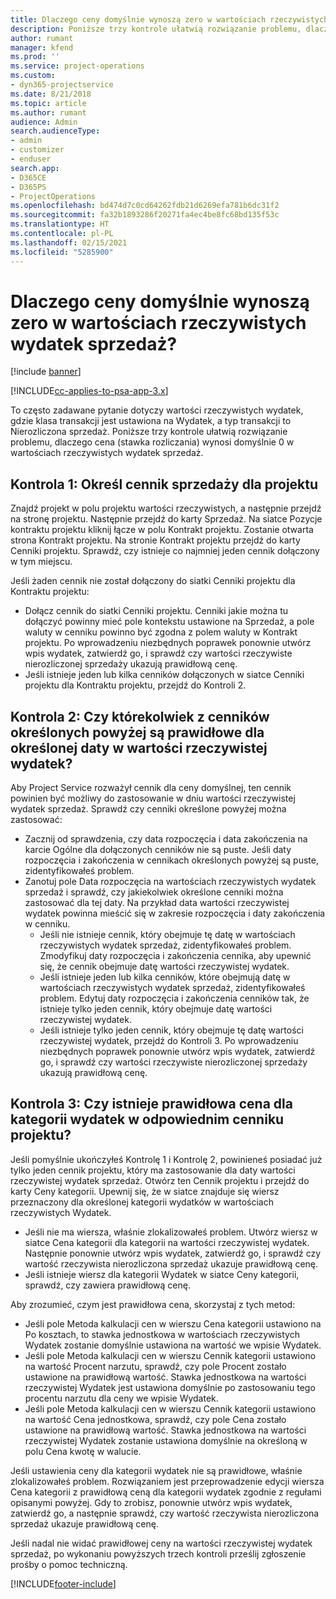 ```yaml
---
title: Dlaczego ceny domyślnie wynoszą zero w wartościach rzeczywistych wydatek sprzedaż?
description: Poniższe trzy kontrole ułatwią rozwiązanie problemu, dlaczego cena wynosi domyślnie 0 w wartościach rzeczywistych wydatek sprzedaż.
author: rumant
manager: kfend
ms.prod: ''
ms.service: project-operations
ms.custom:
- dyn365-projectservice
ms.date: 8/21/2018
ms.topic: article
ms.author: rumant
audience: Admin
search.audienceType:
- admin
- customizer
- enduser
search.app:
- D365CE
- D365PS
- ProjectOperations
ms.openlocfilehash: bd474d7c0cd64262fdb21d6269efa781b6dc31f2
ms.sourcegitcommit: fa32b1893286f20271fa4ec4be8fc68bd135f53c
ms.translationtype: HT
ms.contentlocale: pl-PL
ms.lasthandoff: 02/15/2021
ms.locfileid: "5285900"
---
```

# <a name="why-is-the-price-defaulting-to-zero-on-expense-sales-actuals"></a>Dlaczego ceny domyślnie wynoszą zero w wartościach rzeczywistych wydatek sprzedaż?

[!include [banner](../includes/psa-now-project-operations.md)]

[!INCLUDE[cc-applies-to-psa-app-3.x](../includes/cc-applies-to-psa-app-3x.md)]

To często zadawane pytanie dotyczy wartości rzeczywistych wydatek, gdzie klasa transakcji jest ustawiona na Wydatek, a typ transakcji to Nierozliczona sprzedaż. Poniższe trzy kontrole ułatwią rozwiązanie problemu, dlaczego cena (stawka rozliczania) wynosi domyślnie 0 w wartościach rzeczywistych wydatek sprzedaż.

## <a name="check-1-identify-the-sales-price-list-for-project"></a>Kontrola 1: Określ cennik sprzedaży dla projektu

Znajdź projekt w polu projektu wartości rzeczywistych, a następnie przejdź na stronę projektu. Następnie przejdź do karty Sprzedaż. Na siatce Pozycje kontraktu projektu kliknij łącze w polu Kontrakt projektu. Zostanie otwarta strona Kontrakt projektu. Na stronie Kontrakt projektu przejdź do karty Cenniki projektu. Sprawdź, czy istnieje co najmniej jeden cennik dołączony w tym miejscu.

Jeśli żaden cennik nie został dołączony do siatki Cenniki projektu dla Kontraktu projektu:

- Dołącz cennik do siatki Cenniki projektu. Cenniki jakie można tu dołączyć powinny mieć pole kontekstu ustawione na Sprzedaż, a pole waluty w cenniku powinno być zgodna z polem waluty w Kontrakt projektu. Po wprowadzeniu niezbędnych poprawek ponownie utwórz wpis wydatek, zatwierdź go, i sprawdź czy wartości rzeczywiste nierozliczonej sprzedaży ukazują prawidłową cenę.
- Jeśli istnieje jeden lub kilka cenników dołączonych w siatce Cenniki projektu dla Kontraktu projektu, przejdź do Kontroli 2.

## <a name="check-2-are-any-of-the-price-lists-identified-above-valid-for-the-specific-date-of-the-expense-actual"></a>Kontrola 2: Czy którekolwiek z cenników określonych powyżej są prawidłowe dla określonej daty w wartości rzeczywistej wydatek?

Aby Project Service rozważył cennik dla ceny domyślnej, ten cennik powinien być możliwy do zastosowanie w dniu wartości rzeczywistej wydatek sprzedaż. Sprawdź czy cenniki określone powyżej można zastosować:

- Zacznij od sprawdzenia, czy data rozpoczęcia i data zakończenia na karcie Ogólne dla dołączonych cenników nie są puste. Jeśli daty rozpoczęcia i zakończenia w cennikach określonych powyżej są puste, zidentyfikowałeś problem. 
- Zanotuj pole Data rozpoczęcia na wartościach rzeczywistych wydatek sprzedaż i sprawdź, czy jakiekolwiek określone cenniki można zastosować dla tej daty. Na przykład data wartości rzeczywistej wydatek powinna mieścić się w zakresie rozpoczęcia i daty zakończenia w cenniku. 
    - Jeśli nie istnieje cennik, który obejmuje tę datę w wartościach rzeczywistych wydatek sprzedaż, zidentyfikowałeś problem. Zmodyfikuj daty rozpoczęcia i zakończenia cennika, aby upewnić się, że cennik obejmuje datę wartości rzeczywistej wydatek. 
    - Jeśli istnieje jeden lub kilka cenników, które obejmują datę w wartościach rzeczywistych wydatek sprzedaż, zidentyfikowałeś problem. Edytuj daty rozpoczęcia i zakończenia cenników tak, że istnieje tylko jeden cennik, który obejmuje datę wartości rzeczywistej wydatek. 
    - Jeśli istnieje tylko jeden cennik, który obejmuje tę datę wartości rzeczywistej wydatek, przejdź do Kontroli 3.
Po wprowadzeniu niezbędnych poprawek ponownie utwórz wpis wydatek, zatwierdź go, i sprawdź czy wartości rzeczywiste nierozliczonej sprzedaży ukazują prawidłową cenę.

## <a name="check-3-is-there-a-valid-price-for-the-expense-category-in-the-applicable-project-price-list"></a>Kontrola 3: Czy istnieje prawidłowa cena dla kategorii wydatek w odpowiednim cenniku projektu? 

Jeśli pomyślnie ukończyłeś Kontrolę 1 i Kontrolę 2, powinieneś posiadać już tylko jeden cennik projektu, który ma zastosowanie dla daty wartości rzeczywistej wydatek sprzedaż. Otwórz ten Cennik projektu i przejdź do karty Ceny kategorii. Upewnij się, że w siatce znajduje się wiersz przeznaczony dla określonej kategorii wydatków w wartościach rzeczywistych Wydatek.
 
- Jeśli nie ma wiersza, właśnie zlokalizowałeś problem. Utwórz wiersz w siatce Cena kategorii dla kategorii na wartości rzeczywistej wydatek. Następnie ponownie utwórz wpis wydatek, zatwierdź go, i sprawdź czy wartość rzeczywista nierozliczona sprzedaż ukazuje prawidłową cenę. 
- Jeśli istnieje wiersz dla kategorii Wydatek w siatce Ceny kategorii, sprawdź, czy zawiera prawidłową cenę.

Aby zrozumieć, czym jest prawidłowa cena, skorzystaj z tych metod:

- Jeśli pole Metoda kalkulacji cen w wierszu Cena kategorii ustawiono na Po kosztach, to stawka jednostkowa w wartościach rzeczywistych Wydatek zostanie domyślnie ustawiona na wartość we wpisie Wydatek.
- Jeśli pole Metoda kalkulacji cen w wierszu Cennik kategorii ustawiono na wartość Procent narzutu, sprawdź, czy pole Procent zostało ustawione na prawidłową wartość. Stawka jednostkowa na wartości rzeczywistej Wydatek jest ustawiona domyślnie po zastosowaniu tego procentu narzutu dla ceny we wpisie Wydatek.
- Jeśli pole Metoda kalkulacji cen w wierszu Cennik kategorii ustawiono na wartość Cena jednostkowa, sprawdź, czy pole Cena zostało ustawione na prawidłową wartość. Stawka jednostkowa na wartości rzeczywistej Wydatek zostanie ustawiona domyślnie na określoną w polu Cena kwotę w walucie.

Jeśli ustawienia ceny dla kategorii wydatek nie są prawidłowe, właśnie zlokalizowałeś problem. Rozwiązaniem jest przeprowadzenie edycji wiersza Cena kategorii z prawidłową ceną dla kategorii wydatek zgodnie z regułami opisanymi powyżej. Gdy to zrobisz, ponownie utwórz wpis wydatek, zatwierdź go, a następnie sprawdź, czy wartość rzeczywista nierozliczona sprzedaż ukazuje prawidłową cenę.

Jeśli nadal nie widać prawidłowej ceny na wartości rzeczywistej wydatek sprzedaż, po wykonaniu powyższych trzech kontroli prześlij zgłoszenie prośby o pomoc techniczną.




[!INCLUDE[footer-include](../includes/footer-banner.md)]